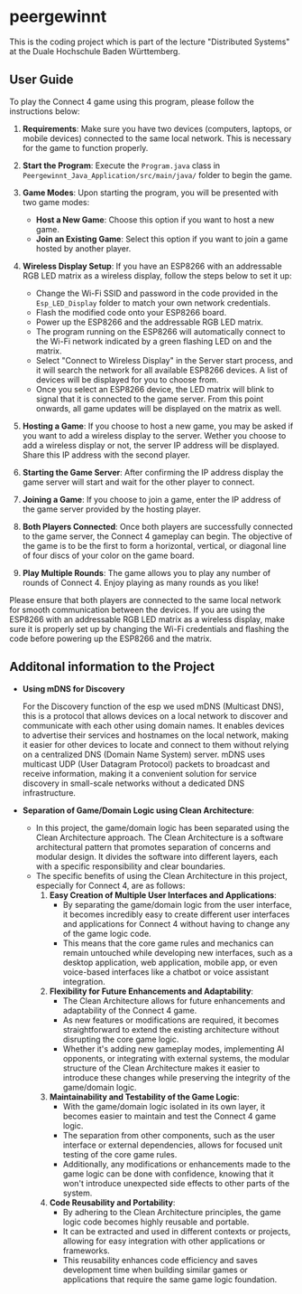 # peergewinnt
This is the coding project which is part of the lecture "Distributed Systems" at the Duale Hochschule Baden Württemberg.

## User Guide

To play the Connect 4 game using this program, please follow the instructions below:

1. **Requirements**: Make sure you have two devices (computers, laptops, or mobile devices) connected to the same local network. This is necessary for the game to function properly.

2. **Start the Program**: Execute the `Program.java` class in `Peergewinnt_Java_Application/src/main/java/` folder to begin the game.

3. **Game Modes**: Upon starting the program, you will be presented with two game modes:
   - **Host a New Game**: Choose this option if you want to host a new game.
   - **Join an Existing Game**: Select this option if you want to join a game hosted by another player.

4. **Wireless Display Setup**: If you have an ESP8266 with an addressable RGB LED matrix as a wireless display, follow the steps below to set it up:
   - Change the Wi-Fi SSID and password in the code provided in the `Esp_LED_Display` folder to match your own network credentials.
   - Flash the modified code onto your ESP8266 board.
   - Power up the ESP8266 and the addressable RGB LED matrix.
   - The program running on the ESP8266 will automatically connect to the Wi-Fi network indicated by a green flashing LED on and the matrix.
   - Select "Connect to Wireless Display" in the Server start process, and it will search the network for all available ESP8266 devices. A list of devices will be displayed for you to choose from.
   - Once you select an ESP8266 device, the LED matrix will blink to signal that it is connected to the game server. From this point onwards, all game updates will be displayed on the matrix as well.

5. **Hosting a Game**: If you choose to host a new game, you may be asked if you want to add a wireless display to the server. Wether you choose to add a wireless display or not, the server IP address will be displayed. Share this IP address with the second player.

6. **Starting the Game Server**: After confirming the IP address display the game server will start and wait for the other player to connect.

7. **Joining a Game**: If you choose to join a game, enter the IP address of the game server provided by the hosting player.

8. **Both Players Connected**: Once both players are successfully connected to the game server, the Connect 4 gameplay can begin. The objective of the game is to be the first to form a horizontal, vertical, or diagonal line of four discs of your color on the game board.

9. **Play Multiple Rounds**: The game allows you to play any number of rounds of Connect 4. Enjoy playing as many rounds as you like!

Please ensure that both players are connected to the same local network for smooth communication between the devices. If you are using the ESP8266 with an addressable RGB LED matrix as a wireless display, make sure it is properly set up by changing the Wi-Fi credentials and flashing the code before powering up the ESP8266 and the matrix.

## Additonal information to the Project

- **Using mDNS for Discovery**

   For the Discovery function of the esp we used mDNS (Multicast DNS), this is a protocol that allows devices on a local network to discover and communicate with each other using domain names. It enables devices to advertise their services and hostnames on the local network, making it easier for other devices to locate and connect to them without relying on a centralized DNS (Domain Name System) server. mDNS uses multicast UDP (User Datagram Protocol) packets to broadcast and receive information, making it a convenient solution for service discovery in small-scale networks without a dedicated DNS infrastructure.

- **Separation of Game/Domain Logic using Clean Architecture**:
    - In this project, the game/domain logic has been separated using the Clean Architecture approach. The Clean Architecture is a software architectural pattern that promotes separation of concerns and modular design. It divides the software into different layers, each with a specific responsibility and clear boundaries.
    - The specific benefits of using the Clean Architecture in this project, especially for Connect 4, are as follows:
        1. **Easy Creation of Multiple User Interfaces and Applications**:
            - By separating the game/domain logic from the user interface, it becomes incredibly easy to create different user interfaces and applications for Connect 4 without having to change any of the game logic code.
            - This means that the core game rules and mechanics can remain untouched while developing new interfaces, such as a desktop application, web application, mobile app, or even voice-based interfaces like a chatbot or voice assistant integration.
        2. **Flexibility for Future Enhancements and Adaptability**:
            - The Clean Architecture allows for future enhancements and adaptability of the Connect 4 game.
            - As new features or modifications are required, it becomes straightforward to extend the existing architecture without disrupting the core game logic.
            - Whether it's adding new gameplay modes, implementing AI opponents, or integrating with external systems, the modular structure of the Clean Architecture makes it easier to introduce these changes while preserving the integrity of the game/domain logic.
        3. **Maintainability and Testability of the Game Logic**:
            - With the game/domain logic isolated in its own layer, it becomes easier to maintain and test the Connect 4 game logic.
            - The separation from other components, such as the user interface or external dependencies, allows for focused unit testing of the core game rules.
            - Additionally, any modifications or enhancements made to the game logic can be done with confidence, knowing that it won't introduce unexpected side effects to other parts of the system.
        4. **Code Reusability and Portability**:
            - By adhering to the Clean Architecture principles, the game logic code becomes highly reusable and portable.
            - It can be extracted and used in different contexts or projects, allowing for easy integration with other applications or frameworks.
            - This reusability enhances code efficiency and saves development time when building similar games or applications that require the same game logic foundation.

